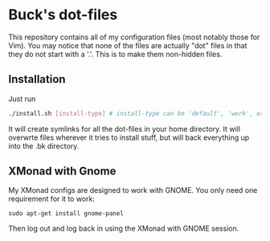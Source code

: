 # Buck's dot-files

This repository contains all of my configuration files (most notably those for
Vim). You may notice that none of the files are actually "dot" files in that
they do not start with a '.'. This is to make them non-hidden files.

## Installation

Just run

```bash
./install.sh [install-type] # install-type can be 'default', 'work', or 'necromancer'
```

It will create symlinks for all the dot-files in your home directory. It will
overwrte files wherever it tries to install stuff, but will back everything
up into the .bk directory.

## XMonad with Gnome

My XMonad configs are designed to work with GNOME. You only need one
requirement for it to work:

    sudo apt-get install gnome-panel

Then log out and log back in using the XMonad with GNOME session.
